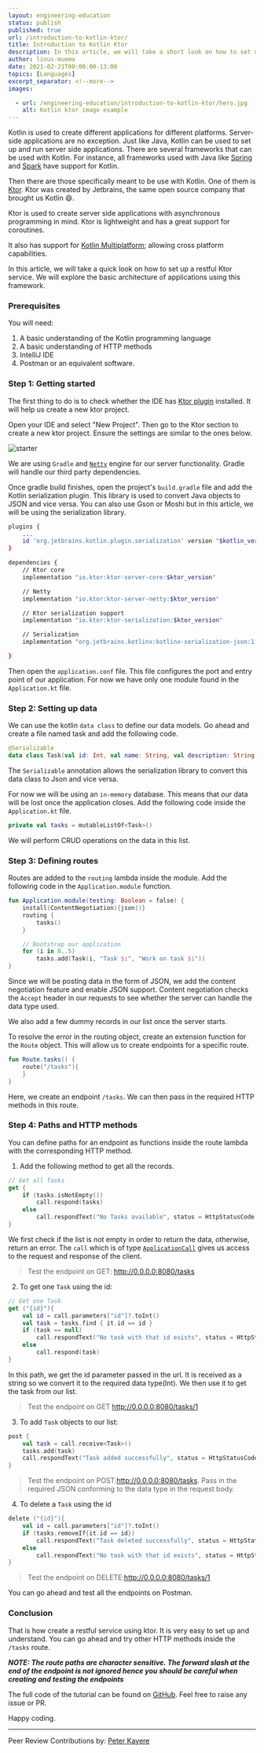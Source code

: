 ```yaml
---
layout: engineering-education
status: publish
published: true
url: /introduction-to-kotlin-ktor/
title: Introduction to Kotlin Ktor
description: In this article, we will take a short look on how to set up a restful Ktor service. We will explore the basic architecture of applications using this framework.
author: linus-muema
date: 2021-02-21T00:00:00-13:00
topics: [Languages]
excerpt_separator: <!--more-->
images:

  - url: /engineering-education/introduction-to-kotlin-ktor/hero.jpg
    alt: Kotlin ktor image example
---
```

Kotlin is used to create different applications for different platforms. Server-side applications are no exception. Just like Java, Kotlin can be used to set up and run server side applications. There are several frameworks that can be used with Kotlin. For instance, all frameworks used with Java like [Spring](https://spring.io/) and [Spark](https://sparkjava.com/) have support for Kotlin. 
<!--more-->
Then there are those specifically meant to be use with Kotlin. One of them is [Ktor](https://ktor.io/). Ktor was created by Jetbrains, the same open source company that brought us Kotlin 😄.

Ktor is used to create server side applications with asynchronous programming in mind. Ktor is lightweight and has a great support for coroutines. 

It also has support for [Kotlin Multiplatform](https://kotlinlang.org/docs/reference/multiplatform.html); allowing cross platform capabilities.

In this article, we will take a quick look on how to set up a restful Ktor service. We will explore the basic architecture of applications using this framework.

### Prerequisites
You will need:
1. A basic understanding of the Kotlin programming language
2. A basic understanding of HTTP methods
3. IntelliJ IDE
4. Postman or an equivalent software.

### Step 1: Getting started
The first thing to do is to check whether the IDE has [Ktor plugin](https://plugins.jetbrains.com/plugin/10823-ktor) installed. It will help us create a new ktor project.

Open your IDE and select "New Project". Then go to the Ktor section to create a new ktor project. Ensure the settings are similar to the ones below.

![starter](/engineering-education/introduction-to-kotlin-ktor/start.png)

We are using `Gradle` and [`Netty`](https://netty.io/) engine for our server functionality. Gradle will handle our third party dependencies.

Once gradle build finishes, open the project's `build.gradle` file and add the Kotlin serialization plugin. This library is used to convert Java objects to JSON and vice versa. You can also use Gson or Moshi but in this article, we will be using the serialization library.

```bash
plugins {
    ...
    id 'org.jetbrains.kotlin.plugin.serialization' version "$kotlin_version"
}

dependencies {
    // Ktor core
    implementation "io.ktor:ktor-server-core:$ktor_version"

    // Netty
    implementation "io.ktor:ktor-server-netty:$ktor_version"

    // Ktor serialization support
    implementation "io.ktor:ktor-serialization:$ktor_version"

    // Serialization
    implementation "org.jetbrains.kotlinx:kotlinx-serialization-json:1.0.1"

}
```

Then open the `application.conf` file. This file configures the port and entry point of our application. For now we have only one module found in the `Application.kt` file.

### Step 2: Setting up data
We can use the kotlin `data class` to define our data models. Go ahead and create a file named task and add the following code.

```kotlin
@Serializable
data class Task(val id: Int, val name: String, val description: String)
```

The `Serializable` annotation allows the serialization library to convert this data class to Json and vice versa.

For now we will be using an `in-memory` database. This means that our data will be lost once the application closes. Add the following code inside the `Application.kt` file.

```kotlin
private val tasks = mutableListOf<Task>()
```

We will perform CRUD operations on the data in this list.

### Step 3: Defining routes
Routes are added to the `routing` lambda inside the module. Add the following code in the `Application.module` function.

```kotlin
fun Application.module(testing: Boolean = false) {
    install(ContentNegotiation){json()}
    routing {
        tasks()
    }

    // Bootstrap our application
    for (i in 0..5)
        tasks.add(Task(i, "Task $i", "Work on task $i"))
}
```

Since we will be posting data in the form of JSON, we add the content negotiation feature and enable JSON support. Content negotiation checks the `Accept` header in our requests to see whether the server can handle the data type used.

We also add a few dummy records in our list once the server starts.

To resolve the error in the routing object, create an extension function for the `Route` object. This will allow us to create endpoints for a specific route.

```kotlin
fun Route.tasks() {
    route("/tasks"){
    }
}
```

Here, we create an endpoint `/tasks`. We can then pass in the required HTTP methods in this route.

### Step 4: Paths and HTTP methods
You can define paths for an endpoint as functions inside the route lambda with the corresponding HTTP method.

1. Add the following method to get all the records.
```kotlin
// Get all Tasks
get {
    if (tasks.isNotEmpty())
        call.respond(tasks)
    else
        call.respondText("No Tasks available", status = HttpStatusCode.NotFound)
}
```

We first check if the list is not empty in order to return the data, otherwise, return an error. The `call` which is of type [`ApplicationCall`](https://ktor.io/docs/calls.html) gives us access to the request and response of the client.

> Test the endpoint on GET: http://0.0.0.0:8080/tasks

2. To get one `Task` using the id:
```kotlin
// Get one Task
get ("{id}"){
    val id = call.parameters["id"]?.toInt()
    val task = tasks.find { it.id == id }
    if (task == null)
        call.respondText("No task with that id exists", status = HttpStatusCode.NotFound)
    else
        call.respond(task)
}
```

In this path, we get the id parameter passed in the url. It is received as a string so we convert it to the required data type(Int). We then use it to get the task from our list.

> Test the endpoint on GET http://0.0.0.0:8080/tasks/1

3. To add `Task` objects to our list:
```kotlin
post {
    val task = call.receive<Task>()
    tasks.add(task)
    call.respondText("Task added successfully", status = HttpStatusCode.Accepted)
}
```

> Test the endpoint on POST:http://0.0.0.0:8080/tasks.
> Pass in the required JSON conforming to the data type in the request body.

4. To delete a `Task` using the id
```kotlin
delete ("{id}"){
    val id = call.parameters["id"]?.toInt()
    if (tasks.removeIf{it.id == id})
        call.respondText("Task deleted successfully", status = HttpStatusCode.Accepted)
    else
        call.respondText("No task with that id exists", status = HttpStatusCode.NotFound)
}
```

> Test the endpoint on DELETE:http://0.0.0.0:8080/tasks/1

You can go ahead and test all the endpoints on Postman.

### Conclusion
That is how create a restful service using ktor. It is very easy to set up and understand. You can go ahead and try other HTTP methods inside the `/tasks` route.

***NOTE: The route paths are character sensitive. The forward slash at the end of the endpoint is not ignored hence you should be careful when creating and testing the endpoints***

The full code of the tutorial can be found on [GitHub](https://github.com/LinusMuema/kotlin-ktor). Feel free to raise any issue or PR.

Happy coding.

---
Peer Review Contributions by: [Peter Kayere](/engineering-education/authors/peter-kayere/)
